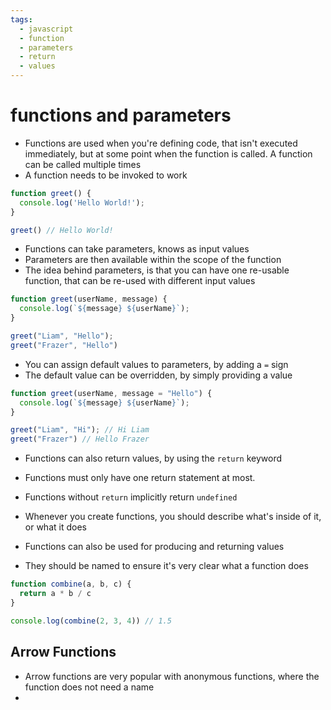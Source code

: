 ```yaml
---
tags:
  - javascript
  - function
  - parameters
  - return
  - values
---
```

# functions and parameters

* Functions are used when you're defining code, that isn't executed immediately, but at some point when the function is called. A function can be called multiple times
* A function needs to be invoked to work

```js
function greet() {
  console.log('Hello World!');
}

greet() // Hello World!
```

* Functions can take parameters, knows as input values
* Parameters are then available within the scope of the function
* The idea behind parameters, is that you can have one re-usable function, that can be re-used with different input values
```js
function greet(userName, message) {
  console.log(`${message} ${userName}`);
}

greet("Liam", "Hello");
greet("Frazer", "Hello")
```

* You can assign default values to parameters, by adding a `=` sign
* The default value can be overridden, by simply providing a value
```js
function greet(userName, message = "Hello") {
  console.log(`${message} ${userName}`);
}

greet("Liam", "Hi"); // Hi Liam
greet("Frazer") // Hello Frazer
```

* Functions can also return values, by using the `return` keyword
* Functions must only have one return statement at most.
* Functions without `return` implicitly return `undefined`

* Whenever you create functions, you should describe what's inside of it, or what it does
* Functions can also be used for producing and returning values
* They should be named to ensure it's very clear what a function does

```js
function combine(a, b, c) {
  return a * b / c
}

console.log(combine(2, 3, 4)) // 1.5
```

## Arrow Functions
* Arrow functions are very popular with anonymous functions, where the function does not need a name
* 
